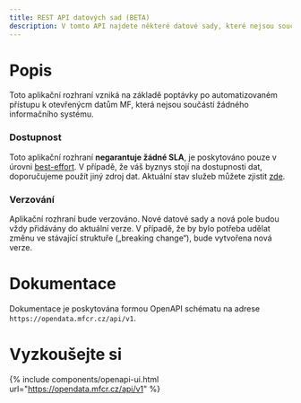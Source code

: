 ```yaml
---
title: REST API datových sad (BETA)
description: V tomto API najdete některé datové sady, které nejsou součástí žádného většího informačního systému. API je v pilotním provozu.
---
```


# Popis

Toto aplikační rozhraní vzniká na základě poptávky po automatizovaném přístupu k otevřenýcm datům MF, která nejsou součástí žádného informačního systému.

### Dostupnost

Toto aplikační rozhraní **negarantuje žádné SLA**, je poskytováno pouze v úrovni [best-effort](https://cs.wikipedia.org/wiki/Best-effort). V případě, že váš byznys stojí na dostupnosti dat, doporučujeme použít jiný zdroj dat. Aktuální stav služeb můžete zjistit [zde]({{site.data.settings.status_url}}).

<!-- ### Datové sady

V současnosti je možno skrze toto API dotazovat následující datové sady:
 - Přehled faktur Ministerstva financí (`/faktury`)
 - Číselník odvětvového třídění státního rozpočtu (`/paragraf`)
 - Číselník druhového třídění státního rozpočtu (`/polozka`) -->

### Verzování
Aplikační rozhraní bude verzováno. Nové datové sady a nová pole budou vždy přidávány do aktuální verze. V případě, že by bylo potřeba udělat změnu ve stávající struktuře („breaking change“), bude vytvořena nová verze.

# Dokumentace 

Dokumentace je poskytována formou OpenAPI schématu na adrese `https://opendata.mfcr.cz/api/v1`.

# Vyzkoušejte si

{% include components/openapi-ui.html url="https://opendata.mfcr.cz/api/v1" %}